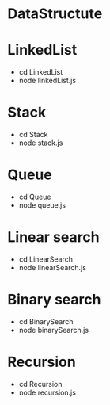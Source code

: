 # DataStructute

# LinkedList

 - cd LinkedList
 - node linkedList.js

# Stack

 - cd Stack
 - node stack.js

# Queue

 - cd Queue
 - node queue.js

# Linear search

 - cd LinearSearch
 - node linearSearch.js

# Binary search

 - cd BinarySearch
 - node binarySearch.js

# Recursion

 - cd Recursion
 - node recursion.js
